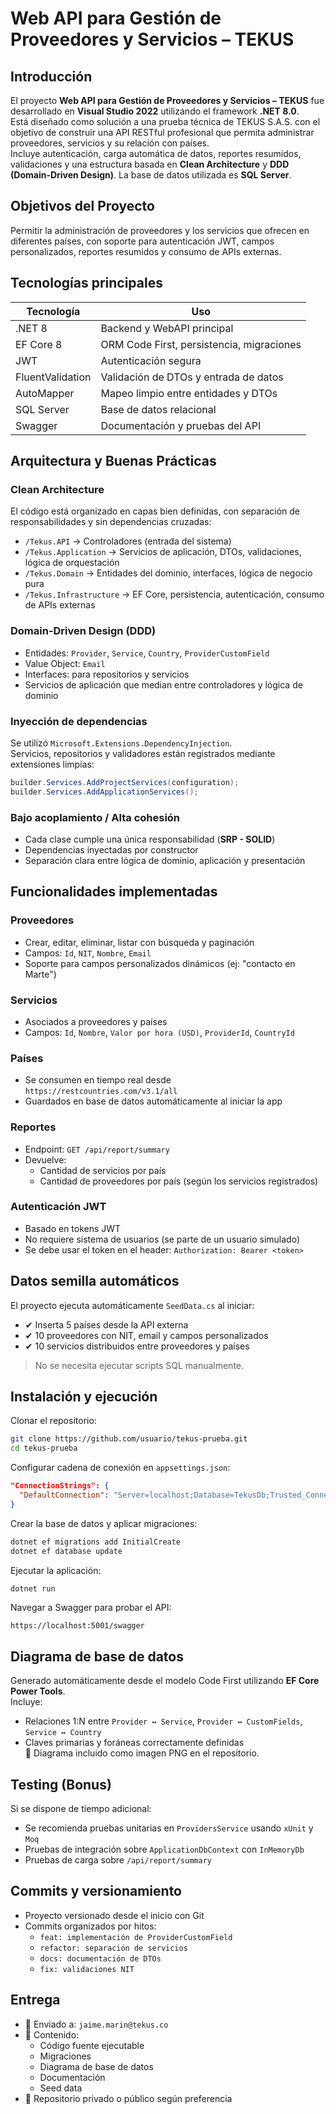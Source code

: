 # Web API para Gestión de Proveedores y Servicios – TEKUS

## Introducción
El proyecto **Web API para Gestión de Proveedores y Servicios – TEKUS** fue desarrollado en **Visual Studio 2022** utilizando el framework **.NET 8.0**.  
Está diseñado como solución a una prueba técnica de TEKUS S.A.S. con el objetivo de construir una API RESTful profesional que permita administrar proveedores, servicios y su relación con países.  
Incluye autenticación, carga automática de datos, reportes resumidos, validaciones y una estructura basada en **Clean Architecture** y **DDD (Domain-Driven Design)**. La base de datos utilizada es **SQL Server**.

## Objetivos del Proyecto
Permitir la administración de proveedores y los servicios que ofrecen en diferentes países, con soporte para autenticación JWT, campos personalizados, reportes resumidos y consumo de APIs externas.

## Tecnologías principales

| Tecnología        | Uso                                                       |
|------------------|------------------------------------------------------------|
| .NET 8           | Backend y WebAPI principal                                 |
| EF Core 8        | ORM Code First, persistencia, migraciones                  |
| JWT              | Autenticación segura                                       |
| FluentValidation | Validación de DTOs y entrada de datos                      |
| AutoMapper       | Mapeo limpio entre entidades y DTOs                        |
| SQL Server       | Base de datos relacional                                   |
| Swagger          | Documentación y pruebas del API                            |

## Arquitectura y Buenas Prácticas

### Clean Architecture
El código está organizado en capas bien definidas, con separación de responsabilidades y sin dependencias cruzadas:

- `/Tekus.API` → Controladores (entrada del sistema)
- `/Tekus.Application` → Servicios de aplicación, DTOs, validaciones, lógica de orquestación
- `/Tekus.Domain` → Entidades del dominio, interfaces, lógica de negocio pura
- `/Tekus.Infrastructure` → EF Core, persistencia, autenticación, consumo de APIs externas

### Domain-Driven Design (DDD)
- Entidades: `Provider`, `Service`, `Country`, `ProviderCustomField`
- Value Object: `Email`
- Interfaces: para repositorios y servicios
- Servicios de aplicación que median entre controladores y lógica de dominio

### Inyección de dependencias
Se utilizó `Microsoft.Extensions.DependencyInjection`.  
Servicios, repositorios y validadores están registrados mediante extensiones limpias:

```csharp
builder.Services.AddProjectServices(configuration);
builder.Services.AddApplicationServices();
```

### Bajo acoplamiento / Alta cohesión
- Cada clase cumple una única responsabilidad (**SRP - SOLID**)
- Dependencias inyectadas por constructor
- Separación clara entre lógica de dominio, aplicación y presentación

## Funcionalidades implementadas

### Proveedores
- Crear, editar, eliminar, listar con búsqueda y paginación
- Campos: `Id`, `NIT`, `Nombre`, `Email`
- Soporte para campos personalizados dinámicos (ej: "contacto en Marte")

### Servicios
- Asociados a proveedores y países
- Campos: `Id`, `Nombre`, `Valor por hora (USD)`, `ProviderId`, `CountryId`

### Países
- Se consumen en tiempo real desde `https://restcountries.com/v3.1/all`
- Guardados en base de datos automáticamente al iniciar la app

### Reportes
- Endpoint: `GET /api/report/summary`
- Devuelve:
  - Cantidad de servicios por país
  - Cantidad de proveedores por país (según los servicios registrados)

### Autenticación JWT
- Basado en tokens JWT
- No requiere sistema de usuarios (se parte de un usuario simulado)
- Se debe usar el token en el header: `Authorization: Bearer <token>`

## Datos semilla automáticos

El proyecto ejecuta automáticamente `SeedData.cs` al iniciar:

- ✔ Inserta 5 países desde la API externa
- ✔ 10 proveedores con NIT, email y campos personalizados
- ✔ 10 servicios distribuidos entre proveedores y países

> No se necesita ejecutar scripts SQL manualmente.

## Instalación y ejecución

Clonar el repositorio:
```bash
git clone https://github.com/usuario/tekus-prueba.git
cd tekus-prueba
```

Configurar cadena de conexión en `appsettings.json`:
```json
"ConnectionStrings": {
  "DefaultConnection": "Server=localhost;Database=TekusDb;Trusted_Connection=True;"
}
```

Crear la base de datos y aplicar migraciones:
```bash
dotnet ef migrations add InitialCreate
dotnet ef database update
```

Ejecutar la aplicación:
```bash
dotnet run
```

Navegar a Swagger para probar el API:
```
https://localhost:5001/swagger
```

## Diagrama de base de datos

Generado automáticamente desde el modelo Code First utilizando **EF Core Power Tools**.  
Incluye:

- Relaciones 1:N entre `Provider ↔ Service`, `Provider ↔ CustomFields`, `Service ↔ Country`
- Claves primarias y foráneas correctamente definidas  
📎 Diagrama incluido como imagen PNG en el repositorio.

## Testing (Bonus)

Si se dispone de tiempo adicional:

- Se recomienda pruebas unitarias en `ProvidersService` usando `xUnit` y `Moq`
- Pruebas de integración sobre `ApplicationDbContext` con `InMemoryDb`
- Pruebas de carga sobre `/api/report/summary`

## Commits y versionamiento

- Proyecto versionado desde el inicio con Git
- Commits organizados por hitos:
  - `feat: implementación de ProviderCustomField`
  - `refactor: separación de servicios`
  - `docs: documentación de DTOs`
  - `fix: validaciones NIT`

## Entrega

- 📧 Enviado a: `jaime.marin@tekus.co`
- 📁 Contenido:
  - Código fuente ejecutable
  - Migraciones
  - Diagrama de base de datos
  - Documentación
  - Seed data
- 🔐 Repositorio privado o público según preferencia

